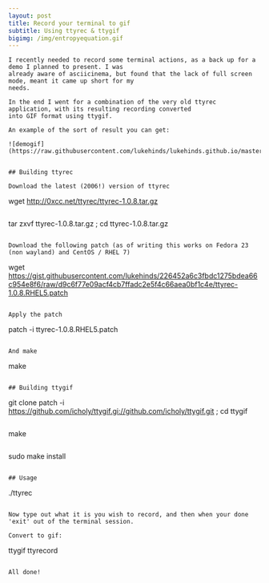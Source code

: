 ```yaml
---
layout: post
title: Record your terminal to gif
subtitle: Using ttyrec & ttygif
bigimg: /img/entropyequation.gif
---
```


~~~
I recently needed to record some terminal actions, as a back up for a demo I planned to present. I was
already aware of asciicinema, but found that the lack of full screen mode, meant it came up short for my
needs.

In the end I went for a combination of the very old ttyrec application, with its resulting recording converted
into GIF format using ttygif.

An example of the sort of result you can get:

![demogif](https://raw.githubusercontent.com/lukehinds/lukehinds.github.io/master/img/tty.gif)


## Building ttyrec

Download the latest (2006!) version of ttyrec

~~~
wget http://0xcc.net/ttyrec/ttyrec-1.0.8.tar.gz
~~~

~~~
tar zxvf ttyrec-1.0.8.tar.gz ; cd ttyrec-1.0.8.tar.gz
~~~

Download the following patch (as of writing this works on Fedora 23 (non wayland) and CentOS / RHEL 7)

~~~
wget https://gist.githubusercontent.com/lukehinds/226452a6c3fbdc1275bdea66c954e8f6/raw/d9c6f77e09acf4cb7ffadc2e5f4c66aea0bf1c4e/ttyrec-1.0.8.RHEL5.patch
~~~

Apply the patch

~~~
patch -i ttyrec-1.0.8.RHEL5.patch
~~~

And make

~~~
make
~~~

## Building ttygif

~~~
git clone patch -i https://github.com/icholy/ttygif.gi://github.com/icholy/ttygif.git ; cd ttygif
~~~

~~~
make
~~~

~~~
sudo make install
~~~

## Usage

~~~
./ttyrec
~~~

Now type out what it is you wish to record, and then when your done 'exit' out of the terminal session.

Convert to gif:

~~~
ttygif ttyrecord
~~~

All done!
